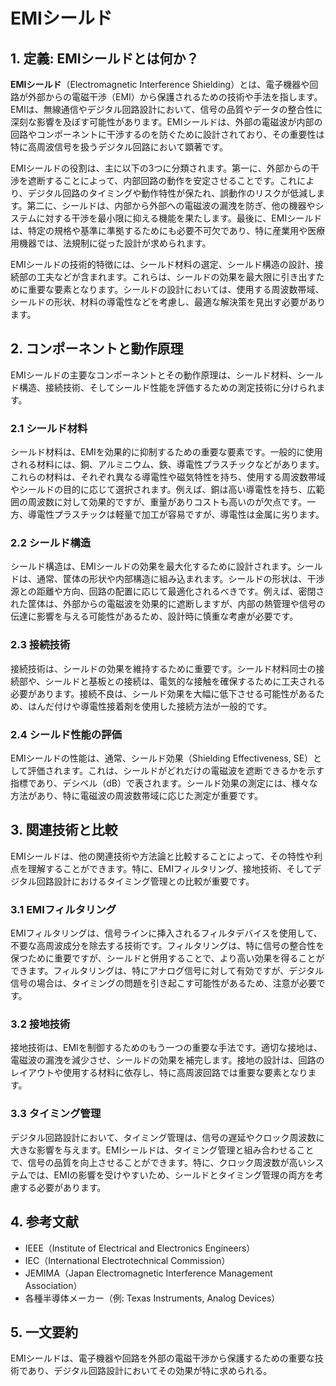 # EMIシールド

## 1. 定義: **EMIシールド**とは何か？
**EMIシールド**（Electromagnetic Interference Shielding）とは、電子機器や回路が外部からの電磁干渉（EMI）から保護されるための技術や手法を指します。EMIは、無線通信やデジタル回路設計において、信号の品質やデータの整合性に深刻な影響を及ぼす可能性があります。EMIシールドは、外部の電磁波が内部の回路やコンポーネントに干渉するのを防ぐために設計されており、その重要性は特に高周波信号を扱うデジタル回路において顕著です。

EMIシールドの役割は、主に以下の3つに分類されます。第一に、外部からの干渉を遮断することによって、内部回路の動作を安定させることです。これにより、デジタル回路のタイミングや動作特性が保たれ、誤動作のリスクが低減します。第二に、シールドは、内部から外部への電磁波の漏洩を防ぎ、他の機器やシステムに対する干渉を最小限に抑える機能を果たします。最後に、EMIシールドは、特定の規格や基準に準拠するためにも必要不可欠であり、特に産業用や医療用機器では、法規制に従った設計が求められます。

EMIシールドの技術的特徴には、シールド材料の選定、シールド構造の設計、接続部の工夫などが含まれます。これらは、シールドの効果を最大限に引き出すために重要な要素となります。シールドの設計においては、使用する周波数帯域、シールドの形状、材料の導電性などを考慮し、最適な解決策を見出す必要があります。

## 2. コンポーネントと動作原理
EMIシールドの主要なコンポーネントとその動作原理は、シールド材料、シールド構造、接続技術、そしてシールド性能を評価するための測定技術に分けられます。

### 2.1 シールド材料
シールド材料は、EMIを効果的に抑制するための重要な要素です。一般的に使用される材料には、銅、アルミニウム、鉄、導電性プラスチックなどがあります。これらの材料は、それぞれ異なる導電性や磁気特性を持ち、使用する周波数帯域やシールドの目的に応じて選択されます。例えば、銅は高い導電性を持ち、広範囲の周波数に対して効果的ですが、重量がありコストも高いのが欠点です。一方、導電性プラスチックは軽量で加工が容易ですが、導電性は金属に劣ります。

### 2.2 シールド構造
シールド構造は、EMIシールドの効果を最大化するために設計されます。シールドは、通常、筐体の形状や内部構造に組み込まれます。シールドの形状は、干渉源との距離や方向、回路の配置に応じて最適化されるべきです。例えば、密閉された筐体は、外部からの電磁波を効果的に遮断しますが、内部の熱管理や信号の伝達に影響を与える可能性があるため、設計時に慎重な考慮が必要です。

### 2.3 接続技術
接続技術は、シールドの効果を維持するために重要です。シールド材料同士の接続部や、シールドと基板との接続は、電気的な接触を確保するために工夫される必要があります。接続不良は、シールド効果を大幅に低下させる可能性があるため、はんだ付けや導電性接着剤を使用した接続方法が一般的です。

### 2.4 シールド性能の評価
EMIシールドの性能は、通常、シールド効果（Shielding Effectiveness, SE）として評価されます。これは、シールドがどれだけの電磁波を遮断できるかを示す指標であり、デシベル（dB）で表されます。シールド効果の測定には、様々な方法があり、特に電磁波の周波数帯域に応じた測定が重要です。

## 3. 関連技術と比較
EMIシールドは、他の関連技術や方法論と比較することによって、その特性や利点を理解することができます。特に、EMIフィルタリング、接地技術、そしてデジタル回路設計におけるタイミング管理との比較が重要です。

### 3.1 EMIフィルタリング
EMIフィルタリングは、信号ラインに挿入されるフィルタデバイスを使用して、不要な高周波成分を除去する技術です。フィルタリングは、特に信号の整合性を保つために重要ですが、シールドと併用することで、より高い効果を得ることができます。フィルタリングは、特にアナログ信号に対して有効ですが、デジタル信号の場合は、タイミングの問題を引き起こす可能性があるため、注意が必要です。

### 3.2 接地技術
接地技術は、EMIを制御するためのもう一つの重要な手法です。適切な接地は、電磁波の漏洩を減少させ、シールドの効果を補完します。接地の設計は、回路のレイアウトや使用する材料に依存し、特に高周波回路では重要な要素となります。

### 3.3 タイミング管理
デジタル回路設計において、タイミング管理は、信号の遅延やクロック周波数に大きな影響を与えます。EMIシールドは、タイミング管理と組み合わせることで、信号の品質を向上させることができます。特に、クロック周波数が高いシステムでは、EMIの影響を受けやすいため、シールドとタイミング管理の両方を考慮する必要があります。

## 4. 参考文献
- IEEE（Institute of Electrical and Electronics Engineers）
- IEC（International Electrotechnical Commission）
- JEMIMA（Japan Electromagnetic Interference Management Association）
- 各種半導体メーカー（例: Texas Instruments, Analog Devices）

## 5. 一文要約
EMIシールドは、電子機器や回路を外部の電磁干渉から保護するための重要な技術であり、デジタル回路設計においてその効果が特に求められる。